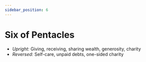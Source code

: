 ```yaml
---
sidebar_position: 6
---
```


# Six of Pentacles

- *Upright:* Giving, receiving, sharing wealth, generosity, charity
- *Reversed:* Self-care, unpaid debts, one-sided charity